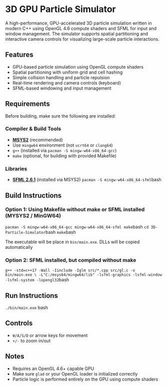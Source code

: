# 3D GPU Particle Simulator
A high-performance, GPU-accelerated 3D particle simulation written in modern C++ using OpenGL 4.6 compute shaders and SFML for input and window management. 
The simulator supports spatial partitioning and interactive camera controls for visualizing large-scale particle interactions.

## Features
- GPU-based particle simulation using OpenGL compute shaders
- Spatial partitioning with uniform grid and cell hashing
- Simple collision handling and particle repulsion
- Real-time rendering and camera controls (keyboard)
- SFML-based windowing and input management

## Requirements
Before building, make sure the following are installed:

### Compiler & Build Tools
- **[MSYS2](https://www.msys2.org/)** (recommended)
- Use `mingw64` environment (not `ucrt64` or `clang64`)
- `g++` (installed via `pacman -S mingw-w64-x86_64-gcc`)
- `make` (optional, for building with provided Makefile)

### Libraries
- **[SFML 2.6.1](https://www.sfml-dev.org/)** (installed via MSYS2)
```pacman -S mingw-w64-x86_64-sfml```bash

## Build Instructions
### Option 1: Using Makefile without make or SFML installed (MYSYS2 / MinGW64)
```pacman -S mingw-w64-x86_64-gcc mingw-w64-x86_64-sfml make```bash
```cd 3D-Particle-Simulator```bash
```make```bash

The executable will  be place in `bin/main.exe`. DLLs will be copied automatically

### Option 2: SFML installed, but compiled without make
```g++ -std=c++17 -Wall -Iinclude -Iglm src/*.cpp src/gl.c -o bin/main.exe \ -L"C:/msys64/mingw64/lib" -lsfml-graphics -lsfml-window -lsfml-system -lopengl32```bash

## Run Instructions
``` ./bin/main.exe ``` bash

## Controls
- `W/A/S/D` or arrow keys for movement
- `+/-` to zoom in/out

## Notes
- Requires an OpenGL 4.6+ capable GPU
- Make sure `glad` or your OpenGL loader is initialized correctly
- Particle logic is performed entirely on the GPU using compute shaders
